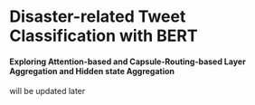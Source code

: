 # Disaster-related Tweet Classification with BERT
#### Exploring Attention-based and Capsule-Routing-based Layer Aggregation and Hidden state Aggregation
will be updated later
